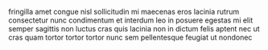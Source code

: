 fringilla amet congue nisl sollicitudin mi maecenas eros lacinia rutrum
consectetur nunc condimentum et interdum leo in posuere egestas mi elit semper
sagittis non luctus cras quis lacinia non in dictum felis aptent nec ut cras
quam tortor tortor tortor nunc sem pellentesque feugiat ut nondonec